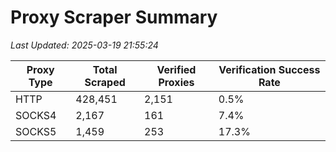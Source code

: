 # Proxy Scraper Summary

_Last Updated: 2025-03-19 21:55:24_

| Proxy Type | Total Scraped | Verified Proxies | Verification Success Rate |
|------------|--------------|------------------|--------------------------|
| HTTP | 428,451 | 2,151 | 0.5% |
| SOCKS4 | 2,167 | 161 | 7.4% |
| SOCKS5 | 1,459 | 253 | 17.3% |
